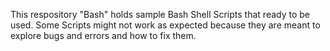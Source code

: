 This respository "Bash" holds sample Bash Shell Scripts that ready to be used. Some Scripts might not work as expected because they are meant to explore bugs and errors and how to fix them.
